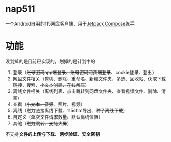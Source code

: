 #  nap511

一个Android自用的115网盘客户端，用于[Jetpack Compose](https://developer.android.com/jetpack/compose)练手

# 功能

没划掉的是目前已实现的，划掉的是计划中的

1. 登录（~~账号密码app端登录、账号密码网页端登录~~、cookie登录、登出）
2. 网盘文件相关（剪切、删除、重命名、新建文件夹、多选、回收站、获取下载链接、搜索、~~小文本创建、在线解压~~）
3. 离线文件相关（离线列表、点击跳转到网盘文件夹、查看视频文件、删除、清空）
4. 查看（~~小文本、音频~~、照片、视频）
5. 离线（磁力链接离线下载、115sha1导出、~~种子离线下载~~）
6. 自定义（~~单次文件请求数量、默认离线位置~~）
7. 其他（~~磁力跳转、支持大屏~~）

不支持**文件的上传与下载**、**两步验证**、**安全密钥**

